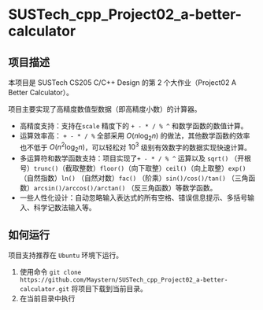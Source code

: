 # SUSTech_cpp_Project02_a-better-calculator

## 项目描述

本项目是 SUSTech CS205 C/C++ Design 的第 2 个大作业（Project02 A Better Calculator）。

项目主要实现了高精度数值型数据（即高精度小数）的计算器。

- 高精度支持：支持在`scale` 精度下的 `+ - * / % ^` 和数学函数的数值计算。
- 运算效率高： `+ - * / %` 全部采用 $O(n \log_2 n)$ 的做法，其他数学函数的效率也不低于 $O(n^2 \log_2 n)$，可以轻松对 $10^3$ 级别有效数字的数据实现快速计算。
- 多运算符和数学函数支持：项目实现了`+ - * / % ^` 运算以及 `sqrt()` （开根号）`trunc()`（截取整数）`floor()`（向下取整）`ceil()`（向上取整）`exp()` （自然指数）`ln()` （自然对数）`fac()` （阶乘）`sin()/cos()/tan()` （三角函数）`arcsin()/arccos()/arctan()` （反三角函数）等数学函数。
- 一些人性化设计：自动忽略输入表达式的所有空格、错误信息提示、多括号输入、科学记数法输入等。

## 如何运行

项目支持推荐在 `Ubuntu` 环境下运行。

1. 使用命令  `git clone https://github.com/Maystern/SUSTech_cpp_Project02_a-better-calculator.git` 将项目下载到当前目录。
2. 在当前目录中执行
